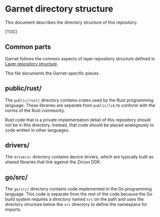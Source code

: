 # Garnet directory structure

This document describes the directory structure of this repository.

[TOC]

## Common parts

Garnet follows the common aspects of layer repository structure defined in
[Layer repository structure](https://fuchsia.googlesource.com/docs/+/master/layer_repository_structure.md).

This file documents the Garnet-specific pieces.

## public/rust/

The `public/rust/` directory contains crates used by the Rust programming
language. These libraries are separate from `public/lib` to conform with the
norms of the Rust community.

Rust code that is a private implementation detail of this repository should not
be in this directory. Instead, that code should be placed analogously to code
written in other languages.

## drivers/

The `drivers/` directory contains device drivers, which are typically built as
shared libraries that link against the Zircon DDK.

## go/src/

The `go/src/` directory contains code implemented in the Go programming
language. This code is separate from the rest of the code because the Go build
system requires a directory named `src` on the path and uses the directory
structure below the `src` directory to define the namespace for imports.
